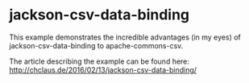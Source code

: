 # jackson-csv-data-binding
This example demonstrates the incredible advantages (in my eyes) of jackson-csv-data-binding to apache-commons-csv.

The article describing the example can be found here: http://chclaus.de/2016/02/13/jackson-csv-data-binding/